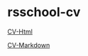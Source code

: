 # rsschool-cv

[CV-Html](https://kate23com.github.io/rsschool-cv/)

[CV-Markdown](https://kate23com.github.io/rsschool-cv/cv)
